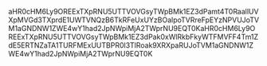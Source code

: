 aHR0cHM6Ly9OREExTXpRNU5UTTVOVGsyTWpBMk1EZ3dPamt4T0RaallUVXpMVGd3TXprdE1UWTVNQzB6TkRFeUxUYzBOalpoTVRreFpEYzNPVUJoTVM1aGNDNW1ZWE4wY1had2JpNWpiMjA2TWprNU9EQT0KaHR0cHM6Ly9OREExTXpRNU5UTTVOVGsyTWpBMk1EZ3dPak0xWlRkbFkyWTFMVFF4Tm1ZdE5ERTNZaTA1TURFMExUUTBPR0l3TlRoak9XRXpaRUJoTVM1aGNDNW1ZWE4wY1had2JpNWpiMjA2TWprNU9EQT0K
